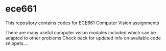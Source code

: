 # ece661
This repository contains codes for ECE661 Computer Vision assignments

There are many useful computer vision modules included which can be adapted to other problems 
Check back for updated info on available code snippets....

